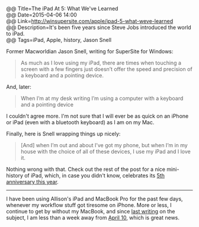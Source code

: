 @@ Title=The iPad At 5: What We've Learned  
@@ Date=2015-04-06 14:00  
@@ Link=http://winsupersite.com/apple/ipad-5-what-weve-learned  
@@ Description=It's been five years since Steve Jobs introduced the world to iPad.  
@@ Tags=iPad, Apple, history, Jason Snell  

Former Macworldian Jason Snell, writing for SuperSite for Windows:
>As much as I love using my iPad, there are times when touching a screen with a few fingers just doesn’t offer the speed and precision of a keyboard and a pointing device.

And, later:
>When I’m at my desk writing I’m using a computer with a keyboard and a pointing device

I couldn't agree more. I'm not sure that I will ever be as quick on an iPhone or iPad (even with a bluetooth keyboard) as I am on my Mac.

Finally, here is Snell wrapping things up nicely:
>[And] when I’m out and about I’ve got my phone, but when I’m in my house with the choice of all of these devices, I use my iPad and I love it.

Nothing wrong with that. Check out the rest of the post for a nice mini-history of iPad, which, in case you didn't know, celebrates its [5th anniversary this year][theoeranalyzed].

<hr class="small" />

I have been using Allison's iPad and MacBook Pro for the past few days, whenever my workflow stuff got tiresome on iPhone. More or less, I continue to get by without my MacBook, and since [last writing][theoeranalyzed 2] on the subject, I am less than a week away from [April 10][cnet], which is great news.

[cnet]: http://www.cnet.com/products/apple-macbook-2015/
[theoeranalyzed]: http://www.theoeranalyzed.net/2015/1/26/five-years-of-ipad
[theoeranalyzed 2]: http://www.theoeranalyzed.net/2015/3/31/macbookless
